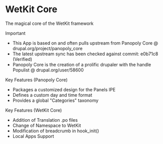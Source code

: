 WetKit Core
==============
The magical core of the WetKit framework

Important
* This App is based on and often pulls upstream from Panopoly Core @ drupal.org/project/panopoly_core
* The latest upstream sync has been checked against commit: e0b71c8 (Verified)
* Panopoly Core is the creation of a prolific drupaler with the handle Populist @ drupal.org/user/58600

Key Features (Panopoly Core)
* Packages a customized design for the Panels IPE
* Defines a custom day and time format
* Provides a global "Categories" taxonomy

Key Features (WetKit Core)
* Addition of Translation .po files
* Change of Namespace to WetKit
* Modification of breadcrumb in hook_init()
* Local Apps Support
